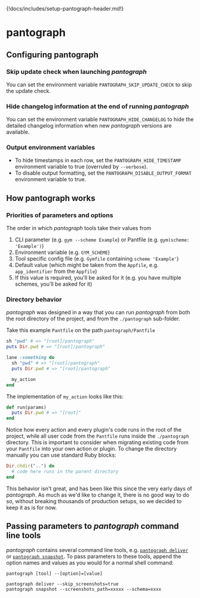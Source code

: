 {!docs/includes/setup-pantograph-header.md!}

# pantograph

## Configuring pantograph

### Skip update check when launching _pantograph_

You can set the environment variable `PANTOGRAPH_SKIP_UPDATE_CHECK` to skip the update check.

### Hide changelog information at the end of running _pantograph_

You can set the environment variable `PANTOGRAPH_HIDE_CHANGELOG` to hide the detailed changelog information when new _pantograph_ versions are available.

### Output environment variables

- To hide timestamps in each row, set the `PANTOGRAPH_HIDE_TIMESTAMP` environment variable to true (overruled by `--verbose`). 
- To disable output formatting, set the `PANTOGRAPH_DISABLE_OUTPUT_FORMAT` environment variable to true.

## How pantograph works

### Priorities of parameters and options

The order in which _pantograph_ tools take their values from

1. CLI parameter (e.g. `gym --scheme Example`) or Pantfile (e.g. `gym(scheme: 'Example')`)
1. Environment variable (e.g. `GYM_SCHEME`)
1. Tool specific config file (e.g. `Gymfile` containing `scheme 'Example'`)
1. Default value (which might be taken from the `Appfile`, e.g. `app_identifier` from the `Appfile`)
1. If this value is required, you'll be asked for it (e.g. you have multiple schemes, you'll be asked for it)

### Directory behavior

_pantograph_ was designed in a way that you can run _pantograph_ from both the root directory of the project, and from the `./pantograph` sub-folder.

Take this example `Pantfile` on the path `pantograph/Pantfile`
```ruby
sh "pwd" # => "[root]/pantograph"
puts Dir.pwd # => "[root]/pantograph"

lane :something do
  sh "pwd" # => "[root]/pantograph"
  puts Dir.pwd # => "[root]/pantograph"

  my_action
end
```

The implementation of `my_action` looks like this:
```ruby
def run(params)
  puts Dir.pwd # => "[root]"
end
```

Notice how every action and every plugin's code runs in the root of the project, while all user code from the `Pantfile` runs inside the `./pantograph` directory. This is important to consider when migrating existing code from your `Pantfile` into your own action or plugin. To change the directory manually you can use standard Ruby blocks:

```ruby
Dir.chdir("..") do
  # code here runs in the parent directory
end
```

This behavior isn't great, and has been like this since the very early days of _pantograph_. As much as we'd like to change it, there is no good way to do so, without breaking thousands of production setups, so we decided to keep it as is for now.

## Passing parameters to _pantograph_ command line tools

_pantograph_ contains several command line tools, e.g. [`pantograph deliver`](/actions/deliver/) or [`pantograph snapshot`](/actions/snapshot/). To pass parameters to these tools, append the option names and values as you would for a normal shell command:

```shell
pantograph [tool] --[option]=[value]

pantograph deliver --skip_screenshots=true
pantograph snapshot --screenshots_path=xxxxx --schema=xxxx
```
